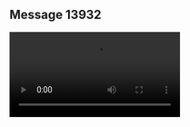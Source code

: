 ## Message 13932



![Video](https://data.iron-swords.co.il/2024/November/19/13932/13932_media.mp4)

